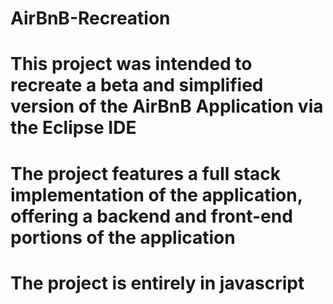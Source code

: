 # AirBnB-Recreation
# This project was intended to recreate a beta and simplified version of the AirBnB Application via the Eclipse IDE
# The project features a full stack implementation of the application, offering a backend and front-end portions of the application
# The project is entirely in javascript 

